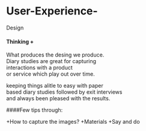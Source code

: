# User-Experience-
Design 

#### Thinking + 

What produces the desing we produce.<br>
Diary studies are great for capturing<br>
interactions with a product<br>
or service which play out over time.

keeping things alitle to easy with paper<br>
based diary studies followed by exit interviews <br>
and always been pleased with the results.

####Few tips through:

+How to capture the images?
+Materials 
+Say and do





